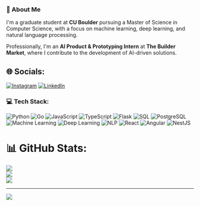 ### 💫 About Me

I'm a graduate student at **CU Boulder** pursuing a Master of Science in Computer Science, with a focus on machine learning, deep learning, and natural language processing.

Professionally, I'm an **AI Product & Prototyping Intern** at **The Builder Market**, where I contribute to the development of AI-driven solutions.


## 🌐 Socials:
[![Instagram](https://img.shields.io/badge/Instagram-%23E4405F.svg?logo=Instagram&logoColor=white)](https://instagram.com/rigved.thorat) [![LinkedIn](https://img.shields.io/badge/LinkedIn-%230077B5.svg?logo=linkedin&logoColor=white)](https://linkedin.com/in/www.linkedin.com/in/rigved-thorat-147aa0224) 

### 💻 Tech Stack:
![Python](https://img.shields.io/badge/python-3670A0?style=for-the-badge&logo=python&logoColor=ffdd54) 
![Go](https://img.shields.io/badge/go-%2300ADD8.svg?style=for-the-badge&logo=go&logoColor=white) 
![JavaScript](https://img.shields.io/badge/javascript-%23323330.svg?style=for-the-badge&logo=javascript&logoColor=%23F7DF1E)
![TypeScript](https://img.shields.io/badge/typescript-%23007ACC.svg?style=for-the-badge&logo=typescript&logoColor=white)
![Flask](https://img.shields.io/badge/flask-%23000.svg?style=for-the-badge&logo=flask&logoColor=white) 
![SQL](https://img.shields.io/badge/sql-%234479A5.svg?style=for-the-badge&logo=sql&logoColor=white) 
![PostgreSQL](https://img.shields.io/badge/postgres-%23316192.svg?style=for-the-badge&logo=postgresql&logoColor=white)
![Machine Learning](https://img.shields.io/badge/Machine%20Learning-%23FF6F00.svg?style=for-the-badge&logo=tensorflow&logoColor=white) 
![Deep Learning](https://img.shields.io/badge/Deep%20Learning-%23EE4C2C.svg?style=for-the-badge&logo=PyTorch&logoColor=white) 
![NLP](https://img.shields.io/badge/NLP-%235D5D81.svg?style=for-the-badge&logo=nlp&logoColor=white)
![React](https://img.shields.io/badge/react-%2320232a.svg?style=for-the-badge&logo=react&logoColor=%2361DAFB)
![Angular](https://img.shields.io/badge/angular-%23DD0031.svg?style=for-the-badge&logo=angular&logoColor=white)
![NestJS](https://img.shields.io/badge/nestjs-%23E0234E.svg?style=for-the-badge&logo=nestjs&logoColor=white)
# 📊 GitHub Stats:
![](https://github-readme-stats.vercel.app/api?username=rigvedthorat&theme=dark&hide_border=false&include_all_commits=false&count_private=false)<br/>
![](https://github-readme-streak-stats.herokuapp.com/?user=rigvedthorat&theme=dark&hide_border=false)<br/>
![](https://github-readme-stats.vercel.app/api/top-langs/?username=rigvedthorat&theme=dark&hide_border=false&include_all_commits=false&count_private=false&layout=compact)

---
[![](https://visitcount.itsvg.in/api?id=Rigved123-tech&icon=0&color=0)](https://visitcount.itsvg.in)

<!-- Proudly created with GPRM ( https://gprm.itsvg.in ) -->

